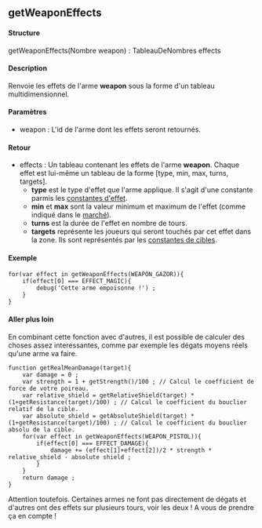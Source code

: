## getWeaponEffects

#### Structure

getWeaponEffects(Nombre weapon)  :  TableauDeNombres effects

#### Description

Renvoie les effets de l'arme  **weapon** sous la forme d'un tableau multidimensionnel.

#### Paramètres

-   weapon :  L'id de l'arme dont les effets seront retournés.

#### Retour

-   effects :  Un tableau contenant les effets de l'arme  **weapon**. Chaque effet est lui-même un tableau de la forme [type, min, max, turns, targets].
    -   **type**  est le type d'effet que l'arme applique. Il s'agit d'une constante parmis les [constantes d'effet](#).
    -   **min**  et  **max**  sont la valeur minimum et maximum de l'effet (comme indiqué dans le [marché](#)).
    -   **turns**  est la durée de l'effet en nombre de tours.
    -   **targets**  représente les joueurs qui seront touchés par cet effet dans la zone. Ils sont représentés par les [constantes de cibles](#).

#### Exemple

	for(var effect in getWeaponEffects(WEAPON_GAZOR)){
		if(effect[0] === EFFECT_MAGIC){
			debug('Cette arme empoisonne !') ;
		}
	}

#### Aller plus loin

En combinant cette fonction avec d'autres, il est possible de calculer des choses assez interessantes, comme par exemple les dégats moyens réels qu'une arme va faire.


	function getRealMeanDamage(target){
		var damage = 0 ;
		var strength = 1 + getStrength()/100 ; // Calcul le coefficient de force de votre poireau.
		var relative_shield = getRelativeShield(target) * (1+getResistance(target)/100) ; // Calcul le coefficient du bouclier relatif de la cible.
		var absolute_shield = getAbsoluteShield(target) * (1+getResistance(target)/100) ; // Calcul le coefficient du bouclier absolu de la cible.
		for(var effect in getWeaponEffects(WEAPON_PISTOL)){
			if(effect[0] === EFFECT_DAMAGE){
				damage += (effect[1]+effect[2])/2 * strength * relative_shield - absolute shield ;
			}
		}
		return damage ;
	}

Attention toutefois. Certaines armes ne font pas directement de dégats et d'autres ont des effets sur plusieurs tours, voir les deux ! A vous de prendre ça en compte !
